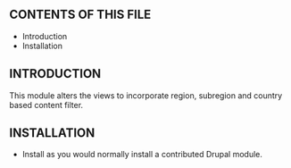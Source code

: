 CONTENTS OF THIS FILE
---------------------
 * Introduction
 * Installation


INTRODUCTION
------------
This module alters the views to incorporate region, subregion and country based content filter.


INSTALLATION
------------
 * Install as you would normally install a contributed Drupal module.
